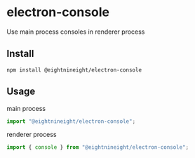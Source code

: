# electron-console

Use main process consoles in renderer process

## Install

```
npm install @eightnineight/electron-console
```

## Usage

main process

```js
import "@eightnineight/electron-console";
```

renderer process

```js
import { console } from "@eightnineight/electron-console";
```
